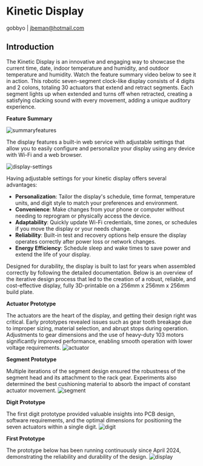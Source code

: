 # Kinetic Display

gobbyo | jbeman@hotmail.com

## Introduction

The Kinetic Display is an innovative and engaging way to showcase the current time, date, indoor temperature and humidity, and outdoor temperature and humidity. Watch the feature summary video below to see it in action. This robotic seven-segment clock-like display consists of 4 digits and 2 colons, totaling 30 actuators that extend and retract segments. Each segment lights up when extended and turns off when retracted, creating a satisfying clacking sound with every movement, adding a unique auditory experience.

**Feature Summary**

![summaryfeatures](img/intro/featureoverview-shortstand.webp)

The display features a built-in web service with adjustable settings that allow you to easily configure and personalize your display using any device with Wi-Fi and a web browser.

![display-settings](img/user-guide-wifi/getURL.webp)

Having adjustable settings for your kinetic display offers several advantages:

- **Personalization**: Tailor the display's schedule, time format, temperature units, and digit style to match your preferences and environment.
- **Convenience**: Make changes from your phone or computer without needing to reprogram or physically access the device.
- **Adaptability**: Quickly update Wi-Fi credentials, time zones, or schedules if you move the display or your needs change.
- **Reliability**: Built-in test and recovery options help ensure the display operates correctly after power loss or network changes.
- **Energy Efficiency**: Schedule sleep and wake times to save power and extend the life of your display.

Designed for durability, the display is built to last for years when assembled correctly by following the detailed documentation. Below is an overview of the iterative design process that led to the creation of a robust, reliable, and cost-effective display, fully 3D-printable on a 256mm x 256mm x 256mm build plate.

**Actuator Prototype**

The actuators are the heart of the display, and getting their design right was critical. Early prototypes revealed issues such as gear tooth breakage due to improper sizing, material selection, and abrupt stops during operation. Adjustments to gear dimensions and the use of heavy-duty 103 motors significantly improved performance, enabling smooth operation with lower voltage requirements.
![actuator](img/intro/actuatorprototype.webp)

**Segment Prototype**

Multiple iterations of the segment design ensured the robustness of the segment head and its attachment to the rack gear. Experiments also determined the best cushioning material to absorb the impact of constant actuator movement.
![segment](img/intro/segmentprototype.webp)

**Digit Prototype**

The first digit prototype provided valuable insights into PCB design, software requirements, and the optimal dimensions for positioning the seven actuators within a single digit.
![digit](img/intro/singledigitprototype.webp)

**First Prototype**

The prototype below has been running continuously since April 2024, demonstrating the reliability and durability of the design.
![display](img/intro/intro-shortclip.webp)